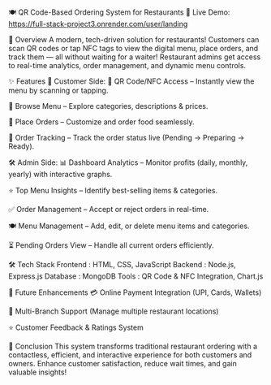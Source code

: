 🍽️ QR Code-Based Ordering System for Restaurants
🚀 Live Demo: https://full-stack-project3.onrender.com/user/landing

📖 Overview
A modern, tech-driven solution for restaurants! Customers can scan QR codes or tap NFC tags to view the digital menu, place orders, and track them — all without waiting for a waiter! Restaurant admins get access to real-time analytics, order management, and dynamic menu controls.

✨ Features
👥 Customer Side:
📱 QR Code/NFC Access – Instantly view the menu by scanning or tapping.

🍔 Browse Menu – Explore categories, descriptions & prices.

🛒 Place Orders – Customize and order food seamlessly.

🔔 Order Tracking – Track the order status live (Pending → Preparing → Ready).

🛠️ Admin Side:
📊 Dashboard Analytics – Monitor profits (daily, monthly, yearly) with interactive graphs.

⭐ Top Menu Insights – Identify best-selling items & categories.

✅ Order Management – Accept or reject orders in real-time.

🍽️ Menu Management – Add, edit, or delete menu items and categories.

⏳ Pending Orders View – Handle all current orders efficiently.

🛠️ Tech Stack
Frontend : HTML, CSS, JavaScript
Backend : Node.js, Express.js
Database : MongoDB
Tools : QR Code & NFC Integration, Chart.js

🚀 Future Enhancements
💳 Online Payment Integration (UPI, Cards, Wallets)

🏢 Multi-Branch Support (Manage multiple restaurant locations)

⭐ Customer Feedback & Ratings System

🏁 Conclusion
This system transforms traditional restaurant ordering with a contactless, efficient, and interactive experience for both customers and owners. Enhance customer satisfaction, reduce wait times, and gain valuable insights!


